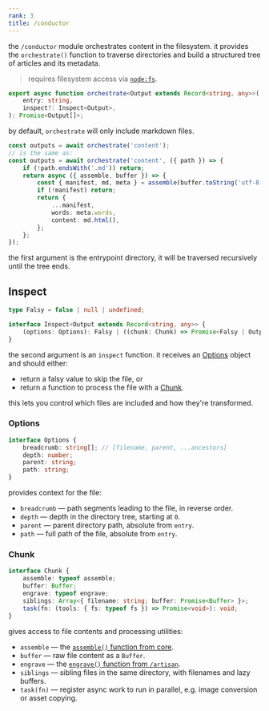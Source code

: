 ```yaml
---
rank: 3
title: /conductor
---
```


the `/conductor` module orchestrates content in the filesystem. it provides the `orchestrate()` function to traverse directories and build a structured tree of articles and its metadata.

> requires filesystem access via [`node:fs`](https://nodejs.org/api/fs.html).

```typescript
export async function orchestrate<Output extends Record<string, any>>(
	entry: string,
	inspect?: Inspect<Output>,
): Promise<Output[]>;
```

by default, `orchestrate` will only include markdown files.

```typescript
const outputs = await orchestrate('content');
// is the same as:
const outputs = await orchestrate('content', ({ path }) => {
	if (!path.endsWith('.md')) return;
	return async ({ assemble, buffer }) => {
		const { manifest, md, meta } = assemble(buffer.toString('utf-8'));
		if (!manifest) return;
		return {
			...manifest,
			words: meta.words,
			content: md.html(),
		};
	};
});
```

the first argument is the entrypoint directory, it will be traversed recursively until the tree ends.

## Inspect

```typescript
type Falsy = false | null | undefined;

interface Inspect<Output extends Record<string, any>> {
	(options: Options): Falsy | ((chunk: Chunk) => Promise<Falsy | Output>);
}
```

the second argument is an `inspect` function. it receives an [Options](#inspect-options) object and should either:

- return a falsy value to skip the file, or
- return a function to process the file with a [Chunk](#inspect-chunk).

this lets you control which files are included and how they're transformed.

### Options

```typescript
interface Options {
	breadcrumb: string[]; // [filename, parent, ...ancestors]
	depth: number;
	parent: string;
	path: string;
}
```

provides context for the file:

- `breadcrumb` — path segments leading to the file, in reverse order.
- `depth` — depth in the directory tree, starting at `0`.
- `parent` — parent directory path, absolute from `entry`.
- `path` — full path of the file, absolute from `entry`.

### Chunk

```typescript
interface Chunk {
	assemble: typeof assemble;
	buffer: Buffer;
	engrave: typeof engrave;
	siblings: Array<{ filename: string; buffer: Promise<Buffer> }>;
	task(fn: (tools: { fs: typeof fs }) => Promise<void>): void;
}
```

gives access to file contents and processing utilities:

- `assemble` — the [`assemble()` function from core](/docs/overview#core).
- `buffer` — raw file content as a `Buffer`.
- `engrave` — the [`engrave()` function from `/artisan`](/docs/artisan#markdown-engrave).
- `siblings` — sibling files in the same directory, with filenames and lazy buffers.
- `task(fn)` — register async work to run in parallel, e.g. image conversion or asset copying.
